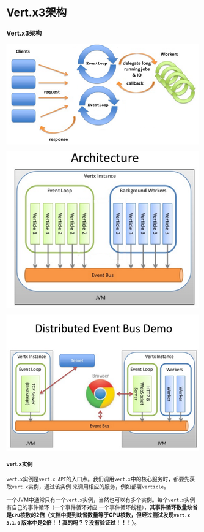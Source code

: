 Vert.x3架构
=======================================
### Vert.x3架构

![Vert.x3架构图1](images/vertx3架构1.png)

![Vert.x3架构图2](images/vertx3架构2.png)

![Vert.x3架构图3](images/vertx3架构3.png)

#### vert.x实例
`vert.x`实例是`vert.x API`的入口点。我们调用`vert.x`中的核心服务时，都要先获取`vert.x`实例，通过该实例
来调用相应的服务，例如部署`verticle`。

一个JVM中通常只有一个`vert.x`实例，当然也可以有多个实例。每个`vert.x`实例有自己的事件循环（一个事件循环对应
一个事件循环线程），**其事件循环数量缺省是`CPU`核数的2倍（文档中提到缺省数量等于CPU核数，但经过测试发现`vert.x 3.1.0`
版本中是2倍！！真的吗？？没有验证过！！！）**。
